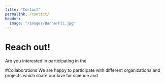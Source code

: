```yaml
---
title: "Contact"
permalink: /contact/
header:
  image: "/images/BannerPJC.jpg"
---
```

# Reach out!
Are you interested in participating in the 

#Collaborations
We are happy to participate with different organizations and projects which share our love for science and
